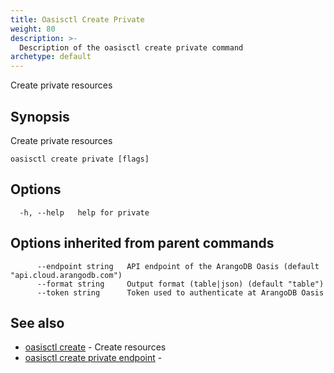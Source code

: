 ```yaml
---
title: Oasisctl Create Private
weight: 80
description: >-
  Description of the oasisctl create private command
archetype: default
---
```

Create private resources

## Synopsis

Create private resources

```
oasisctl create private [flags]
```

## Options

```
  -h, --help   help for private
```

## Options inherited from parent commands

```
      --endpoint string   API endpoint of the ArangoDB Oasis (default "api.cloud.arangodb.com")
      --format string     Output format (table|json) (default "table")
      --token string      Token used to authenticate at ArangoDB Oasis
```

## See also

* [oasisctl create](_index.md)	 - Create resources
* [oasisctl create private endpoint](create-private-endpoint.md)	 - 

